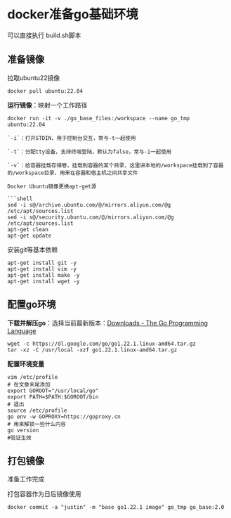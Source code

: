 # docker准备go基础环境

可以直接执行 build.sh脚本

## 准备镜像

拉取ubuntu22镜像

```shell
docker pull ubuntu:22.04
```

**运行镜像**：映射一个工作路径

```shell
docker run -it -v ./go_base_files:/workspace --name go_tmp ubuntu:22.04

`-i`：打开STDIN，用于控制台交互，常与-t一起使用

`-t`：分配tty设备，支持终端登陆，默认为false，常与-i一起使用

`-v`：给容器挂载存储卷，挂载到容器的某个目录，这里讲本地的/workspace挂载到了容器的/workspace目录，用来在容器和宿主机之间共享文件

Docker Ubuntu镜像更换apt-get源

```shell
sed -i s@/archive.ubuntu.com/@/mirrors.aliyun.com/@g /etc/apt/sources.list
sed -i s@/security.ubuntu.com/@/mirrors.aliyun.com/@g /etc/apt/sources.list
apt-get clean
apt-get update
```

安装git等基本依赖

```shell
apt-get install git -y
apt-get install vim -y
apt-get install make -y
apt-get install wget -y
```

## 配置go环境

**下载并解压go**：选择当前最新版本：[Downloads - The Go Programming Language](https://go.dev/dl/?spm=a2c4e.10696291.0.0.24e019a49JMX5H)

```shell
wget -c https://dl.google.com/go/go1.22.1.linux-amd64.tar.gz
tar -xz -C /usr/local -xzf go1.22.1.linux-amd64.tar.gz
```

**配置环境变量**

```shell
vim /etc/profile
# 在文章末尾添加
export GOROOT="/usr/local/go"
export PATH=$PATH:$GOROOT/bin
# 退出 
source /etc/profile
go env -w GOPROXY=https://goproxy.cn
# 用来解锁一些什么内容
go version
#验证生效
```

## 打包镜像

准备工作完成

打包容器作为日后镜像使用

```shell
docker commit -a "justin" -m "base go1.22.1 image" go_tmp go_base:2.0
```

